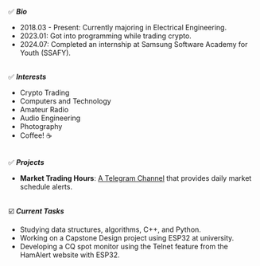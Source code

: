 ✅ ***Bio***
- 2018.03 - Present: Currently majoring in Electrical Engineering.
- 2023.01: Got into programming while trading crypto.
- 2024.07: Completed an internship at Samsung Software Academy for Youth (SSAFY).<br><br>

✅ ***Interests***
- Crypto Trading
- Computers and Technology
- Amateur Radio
- Audio Engineering
- Photography
- Coffee! ☕️<br><br>

✅ ***Projects***
- **Market Trading Hours**: [A Telegram Channel](https://t.me/MarketTradingHours) that provides daily market schedule alerts.<br><br>

☑️ ***Current Tasks***
- Studying data structures, algorithms, C++, and Python.
- Working on a Capstone Design project using ESP32 at university.
- Developing a CQ spot monitor using the Telnet feature from the HamAlert website with ESP32.
